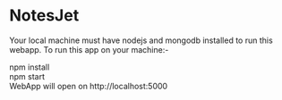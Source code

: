 # NotesJet
Your local machine must have nodejs and mongodb installed to run this webapp. 
To run this app on your machine:-<br>

npm install<br>
npm start<br>
WebApp will open on http://localhost:5000
